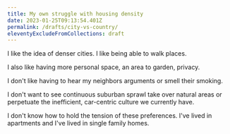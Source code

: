 ```yaml
---
title: My own struggle with housing density
date: 2023-01-25T09:13:54.401Z
permalink: /drafts/city-vs-country/
eleventyExcludeFromCollections: draft
---
```

I like the idea of denser cities. I like being able to walk places. 

I also like having more personal space, an area to garden, privacy.

I don't like having to hear my neighbors arguments or smell their smoking.

I don't want to see continuous suburban sprawl take over natural areas or perpetuate the inefficient, car-centric culture we currently have.

I don't know how to hold the tension of these preferences. I've lived in apartments and I've lived in single family homes.